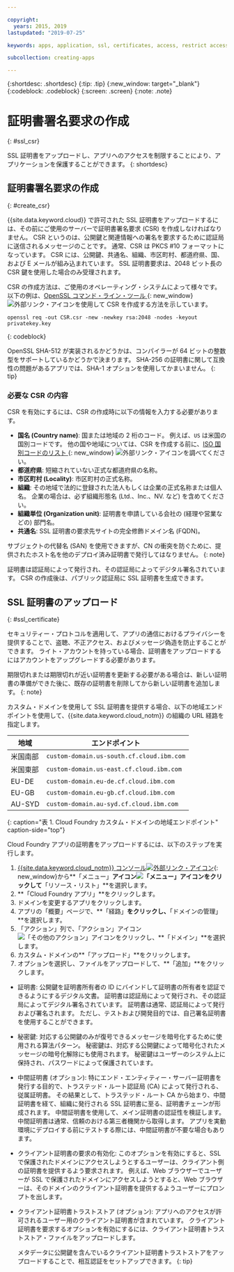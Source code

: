 ```yaml
---

copyright:
  years: 2015, 2019
lastupdated: "2019-07-25"

keywords: apps, application, ssl, certificates, access, restrict access, create, csr, upload, import

subcollection: creating-apps

---
```


{:shortdesc: .shortdesc}
{:tip: .tip}
{:new_window: target="_blank"}
{:codeblock: .codeblock}
{:screen: .screen}
{:note: .note}

# 証明書署名要求の作成
{: #ssl_csr}

SSL 証明書をアップロードし、アプリへのアクセスを制限することにより、アプリケーションを保護することができます。
{: shortdesc}

## 証明書署名要求の作成
{: #create_csr}

{{site.data.keyword.cloud}} で許可された SSL 証明書をアップロードするには、その前にご使用のサーバーで証明書署名要求 (CSR) を作成しなければなりません。 CSR というのは、公開鍵と関連情報への署名を要求するために認証局に送信されるメッセージのことです。 通常、CSR は PKCS #10 フォーマットになっています。 CSR には、公開鍵、共通名、組織、市区町村、都道府県、国、および E メールが組み込まれています。 SSL 証明書要求は、2048 ビット長の CSR 鍵を使用した場合のみ受理されます。

CSR の作成方法は、ご使用のオペレーティング・システムによって様々です。 以下の例は、[OpenSSL コマンド・ライン・ツール ](https://www.openssl.org/){: new_window} ![外部リンク・アイコン](../icons/launch-glyph.svg "外部リンク・アイコン")を使用して CSR を作成する方法を示しています。

```
openssl req -out CSR.csr -new -newkey rsa:2048 -nodes -keyout privatekey.key
```
{: codeblock}

OpenSSL SHA-512 が実装されるかどうかは、コンパイラーが 64 ビットの整数型をサポートしているかどうかで決まります。 SHA-256 の証明書に関して互換性の問題があるアプリでは、SHA-1 オプションを使用してかまいません。
{: tip}

### 必要な CSR の内容

CSR を有効にするには、CSR の作成時に以下の情報を入力する必要があります。

 * **国名 (Country name)**: 国または地域の 2 桁のコード。 例えば、`US` は米国の国別コードです。 他の国や地域については、CSR を作成する前に、[ISO 国別コードのリスト ](https://www.iso.org/obp/ui/#search){: new_window} ![外部リンク・アイコン](../icons/launch-glyph.svg "外部リンク・アイコン")を調べてください。
 * **都道府県**: 短縮されていない正式な都道府県の名称。
 * **市区町村 (Locality)**: 市区町村の正式名称。
 * **組織**: その地域で法的に登録された法人もしくは企業の正式名称または個人名。 企業の場合は、必ず組織形態名 (Ltd.、Inc.、NV. など) を含めてください。
 * **組織単位 (Organization unit)**: 証明書を申請している会社の (経理や営業などの) 部門名。
 * **共通名**: SSL 証明書の要求先サイトの完全修飾ドメイン名 (FQDN)。

サブジェクトの代替名 (SAN) を使用できますが、CN の衝突を防ぐために、提供されたホスト名を他のデプロイ済み証明書で発行してはなりません。
{: note}

証明書は認証局によって発行され、その認証局によってデジタル署名されています。 CSR の作成後は、パブリック認証局に SSL 証明書を生成できます。

## SSL 証明書のアップロード
{: #ssl_certificate}

セキュリティー・プロトコルを適用して、アプリの通信におけるプライバシーを提供することで、盗聴、不正アクセス、およびメッセージ偽造を防止することができます。 ライト・アカウントを持っている場合、証明書をアップロードするにはアカウントをアップグレードする必要があります。

期限切れまたは期限切れが近い証明書を更新する必要がある場合は、新しい証明書の準備ができた後に、既存の証明書を削除してから新しい証明書を追加します。
{: note}

カスタム・ドメインを使用して SSL 証明書を提供する場合、以下の地域エンドポイントを使用して、{{site.data.keyword.cloud_notm}} の組織の URL 経路を指定します。

| 地域 | エンドポイント |
| ------ | -------- |
| 米国南部 | `custom-domain.us-south.cf.cloud.ibm.com` |
| 米国東部 | `custom-domain.us-east.cf.cloud.ibm.com` |
| EU-DE | `custom-domain.eu-de.cf.cloud.ibm.com` |
| EU-GB | `custom-domain.eu-gb.cf.cloud.ibm.com` |
| AU-SYD | `custom-domain.au-syd.cf.cloud.ibm.com` | 
{: caption="表 1. Cloud Foundry カスタム・ドメインの地域エンドポイント" caption-side="top"}

Cloud Foundry アプリの証明書をアップロードするには、以下のステップを実行します。

1. [{{site.data.keyword.cloud_notm}} コンソール![外部リンク・アイコン](../icons/launch-glyph.svg "外部リンク・アイコン")](https://{DomainName}){: new_window}から**「メニュー」**アイコン![「メニュー」アイコン](../icons/icon_hamburger.svg)をクリックして**「リソース・リスト」**を選択します。
2. **「Cloud Foundry アプリ」**をクリックします。
3. ドメインを変更するアプリをクリックします。 
4. アプリの「概要」ページで、**「経路」**をクリックし、**「ドメインの管理」**を選択します。
5. 「アクション」列で、「アクション」アイコン ![「その他のアクション」アイコン](../icons/action-menu-icon.svg)をクリックし、**「ドメイン」**を選択します。
6. カスタム・ドメインの**「アップロード」**をクリックします。
7. オプションを選択し、ファイルをアップロードして、**「追加」**をクリックします。
  
  * 証明書: 公開鍵を証明書所有者の ID にバインドして証明書の所有者を認証できるようにするデジタル文書。 証明書は認証局によって発行され、その認証局によってデジタル署名されています。 証明書は通常、認証局によって発行および署名されます。 ただし、テストおよび開発目的では、自己署名証明書を使用することができます。
  * 秘密鍵: 対応する公開鍵のみが復号できるメッセージを暗号化するために使用される算法パターン。 秘密鍵は、対応する公開鍵によって暗号化されたメッセージの暗号化解除にも使用されます。 秘密鍵はユーザーのシステム上に保持され、パスワードによって保護されています。
  * 中間証明書 (オプション): 特にエンド・エンティティー・サーバー証明書を発行する目的で、トラステッド・ルート認証局 (CA) によって発行される、従属証明書。 その結果として、トラステッド・ルート CA から始まり、中間証明書を経て、組織に発行される SSL 証明書に至る、証明書チェーンが形成されます。 中間証明書を使用して、メイン証明書の認証性を検証します。 中間証明書は通常、信頼のおける第三者機関から取得します。 アプリを実動環境にデプロイする前にテストする際には、中間証明書が不要な場合もあります。
  * クライアント証明書の要求の有効化: このオプションを有効にすると、SSL で保護されたドメインにアクセスしようとするユーザーは、クライアント側の証明書を提供するよう要求されます。 例えば、Web ブラウザーでユーザーが SSL で保護されたドメインにアクセスしようとすると、Web ブラウザーは、そのドメインのクライアント証明書を提供するようユーザーにプロンプトを出します。   
  * クライアント証明書トラストストア (オプション): アプリへのアクセスが許可されるユーザー用のクライアント証明書が含まれています。 クライアント証明書を要求するオプションを有効にするには、クライアント証明書トラストストア・ファイルをアップロードします。
  
    メタデータに公開鍵を含んでいるクライアント証明書トラストストアをアップロードすることで、相互認証をセットアップできます。
    {: tip}


